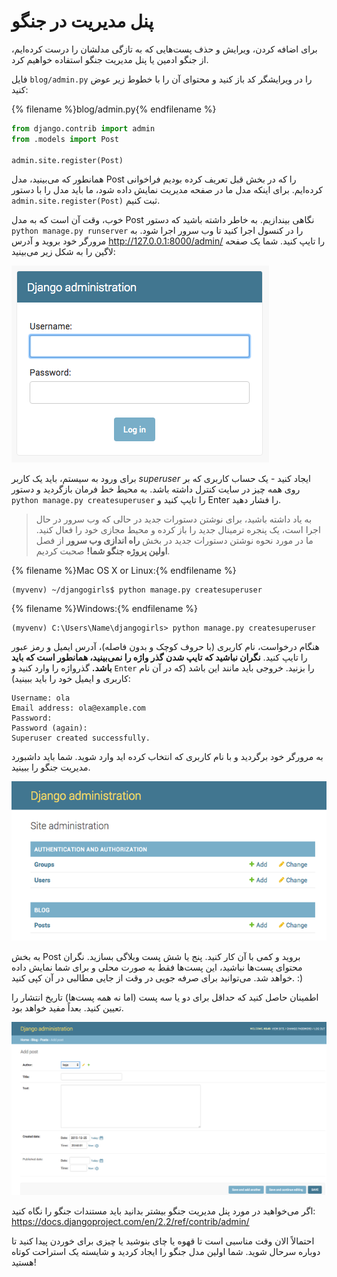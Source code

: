 # پنل مدیریت در جنگو

برای اضافه کردن، ویرایش و حذف پست‌هایی که به تازگی مدلشان را درست کرده‌ایم، از جنگو ادمین یا پنل مدیریت جنگو استفاده خواهیم کرد.

فایل `blog/admin.py` را در ویرایشگر کد باز کنید و محتوای آن را با خطوط زیر عوض کنید:

{% filename %}blog/admin.py{% endfilename %}

```python
from django.contrib import admin
from .models import Post

admin.site.register(Post)
```

همانطور که می‌بینید، مدل Post را که در بخش قبل تعریف کرده بودیم فراخوانی کرده‌ایم. برای اینکه مدل ما در صفحه مدیریت نمایش داده شود، ما باید مدل را با دستور ` admin.site.register(Post)` ثبت کنیم.

خوب، وقت آن است که به مدل Post نگاهی بیندازیم. به خاطر داشته باشید که دستور `python manage.py runserver` را در کنسول اجرا کنید تا وب سرور اجرا شود. به مرورگر خود بروید و آدرس http://127.0.0.1:8000/admin/ را تایپ کنید. شما یک صفحه لاگین را به شکل زیر می‌بینید:

![صفحه لاگین](images/login_page2.png)

برای ورود به سیستم، باید یک کاربر *superuser* ایجاد کنید - یک حساب کاربری که بر روی همه چیز در سایت کنترل داشته باشد. به محیط خط فرمان بازگردید و دستور `python manage.py createsuperuser` را تایپ کنید و Enter را فشار دهید.

> به یاد داشته باشید، برای نوشتن دستورات جدید در حالی که وب سرور در حال اجرا است، یک پنجره ترمینال جدید را باز کرده و محیط مجازی خود را فعال کنید. ما در مورد نحوه نوشتن دستورات جدید در بخش **راه اندازی وب سرور** از فصل **اولین پروژه جنگو شما!** صحبت کردیم.

{% filename %}Mac OS X or Linux:{% endfilename %}

    (myvenv) ~/djangogirls$ python manage.py createsuperuser
    

{% filename %}Windows:{% endfilename %}

    (myvenv) C:\Users\Name\djangogirls> python manage.py createsuperuser
    

هنگام درخواست، نام کاربری (با حروف کوچک و بدون فاصله)، آدرس ایمیل و رمز عبور را تایپ کنید. **نگران نباشید که تایپ شدن گذر واژه را نمی‌بینید، همانطور است که باید باشد.** گذرواژه را وارد کنید و `Enter` را بزنید. خروجی باید مانند این باشد (که در آن نام کاربری و ایمیل خود را باید ببینید):

    Username: ola
    Email address: ola@example.com
    Password:
    Password (again):
    Superuser created successfully.
    

به مرورگر خود برگردید و با نام کاربری که انتخاب کرده اید وارد شوید. شما باید داشبورد مدیریت جنگو را ببینید.

![جنگو ادمین](images/django_admin3.png)

به بخش Post بروید و کمی با آن کار کنید. پنج یا شش پست وبلاگی بسازید. نگران محتوای پست‌ها نباشید، این پست‌ها فقط به صورت محلی و برای شما نمایش داده خواهد شد. می‌توانید برای صرفه جویی در وقت از جایی مطالبی در آن کپی کنید. :)

اطمینان حاصل کنید که حداقل برای دو یا سه پست (اما نه همه پست‌ها) تاریخ انتشار را تعیین کنید. بعداً مفید خواهد بود.

![پنل مدیریت در جنگو](images/edit_post3.png)

اگر می‌خواهید در مورد پنل مدیریت جنگو بیشتر بدانید باید مستندات جنگو را نگاه کنید: https://docs.djangoproject.com/en/2.2/ref/contrib/admin/

احتمالاً الان وقت مناسبی است تا قهوه یا چای بنوشید یا چیزی برای خوردن پیدا کنید تا دوباره سرحال شوید. شما اولین مدل جنگو را ایجاد کردید و شایسته یک استراحت کوتاه هستید!